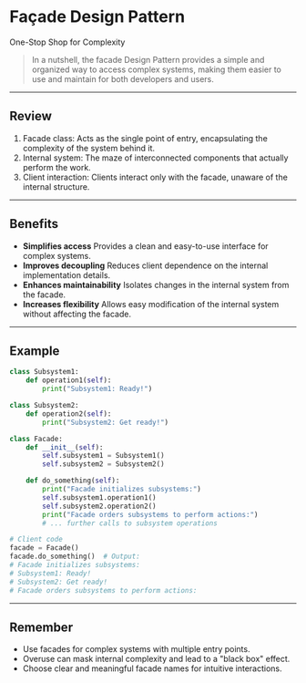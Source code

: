 # **Façade Design Pattern**

One-Stop Shop for Complexity

> In a nutshell, the facade Design Pattern provides a simple and organized way to access complex systems, making them easier to use and maintain for both developers and users.

---

## Review

1. Facade class: Acts as the single point of entry, encapsulating the complexity of the system behind it.
2. Internal system: The maze of interconnected components that actually perform the work.
3. Client interaction: Clients interact only with the facade, unaware of the internal structure.

---

## Benefits

* **Simplifies access**
  Provides a clean and easy-to-use interface for complex systems.
* **Improves decoupling**
  Reduces client dependence on the internal implementation details.
* **Enhances maintainability**
  Isolates changes in the internal system from the facade.
* **Increases flexibility**
  Allows easy modification of the internal system without affecting the facade.

---

## Example

```python
class Subsystem1:
    def operation1(self):
        print("Subsystem1: Ready!")

class Subsystem2:
    def operation2(self):
        print("Subsystem2: Get ready!")

class Facade:
    def __init__(self):
        self.subsystem1 = Subsystem1()
        self.subsystem2 = Subsystem2()

    def do_something(self):
        print("Facade initializes subsystems:")
        self.subsystem1.operation1()
        self.subsystem2.operation2()
        print("Facade orders subsystems to perform actions:")
        # ... further calls to subsystem operations

# Client code
facade = Facade()
facade.do_something()  # Output:
# Facade initializes subsystems:
# Subsystem1: Ready!
# Subsystem2: Get ready!
# Facade orders subsystems to perform actions:
```

---

## Remember

* Use facades for complex systems with multiple entry points.
* Overuse can mask internal complexity and lead to a "black box" effect.
* Choose clear and meaningful facade names for intuitive interactions.
